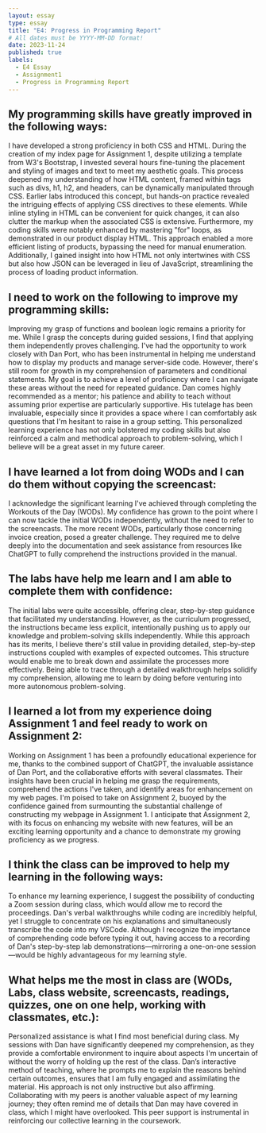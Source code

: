 ```yaml
---
layout: essay
type: essay
title: "E4: Progress in Programming Report"
# All dates must be YYYY-MM-DD format!
date: 2023-11-24
published: true
labels:
  - E4 Essay
  - Assignment1
  - Progress in Programming Report
---
```


## My programming skills have greatly improved in the following ways:

I have developed a strong proficiency in both CSS and HTML. During the creation of my index page for Assignment 1, despite utilizing a template from W3's Bootstrap, I invested several hours fine-tuning the placement and styling of images and text to meet my aesthetic goals. This process deepened my understanding of how HTML content, framed within tags such as divs, h1, h2, and headers, can be dynamically manipulated through CSS. Earlier labs introduced this concept, but hands-on practice revealed the intriguing effects of applying CSS directives to these elements. While inline styling in HTML can be convenient for quick changes, it can also clutter the markup when the associated CSS is extensive. Furthermore, my coding skills were notably enhanced by mastering "for" loops, as demonstrated in our product display HTML. This approach enabled a more efficient listing of products, bypassing the need for manual enumeration. Additionally, I gained insight into how HTML not only intertwines with CSS but also how JSON can be leveraged in lieu of JavaScript, streamlining the process of loading product information.

## I need to work on the following to improve my programming skills:

Improving my grasp of functions and boolean logic remains a priority for me. While I grasp the concepts during guided sessions, I find that applying them independently proves challenging. I've had the opportunity to work closely with Dan Port, who has been instrumental in helping me understand how to display my products and manage server-side code. However, there's still room for growth in my comprehension of parameters and conditional statements. My goal is to achieve a level of proficiency where I can navigate these areas without the need for repeated guidance. Dan comes highly recommended as a mentor; his patience and ability to teach without assuming prior expertise are particularly supportive. His tutelage has been invaluable, especially since it provides a space where I can comfortably ask questions that I'm hesitant to raise in a group setting. This personalized learning experience has not only bolstered my coding skills but also reinforced a calm and methodical approach to problem-solving, which I believe will be a great asset in my future career.

## I have learned a lot from doing WODs and I can do them without copying the screencast:

I acknowledge the significant learning I've achieved through completing the Workouts of the Day (WODs). My confidence has grown to the point where I can now tackle the initial WODs independently, without the need to refer to the screencasts. The more recent WODs, particularly those concerning invoice creation, posed a greater challenge. They required me to delve deeply into the documentation and seek assistance from resources like ChatGPT to fully comprehend the instructions provided in the manual.

## The labs have help me learn and I am able to complete them with confidence:

The initial labs were quite accessible, offering clear, step-by-step guidance that facilitated my understanding. However, as the curriculum progressed, the instructions became less explicit, intentionally pushing us to apply our knowledge and problem-solving skills independently. While this approach has its merits, I believe there's still value in providing detailed, step-by-step instructions coupled with examples of expected outcomes. This structure would enable me to break down and assimilate the processes more effectively. Being able to trace through a detailed walkthrough helps solidify my comprehension, allowing me to learn by doing before venturing into more autonomous problem-solving.

## I learned a lot from my experience doing Assignment 1 and feel ready to work on Assignment 2:

Working on Assignment 1 has been a profoundly educational experience for me, thanks to the combined support of ChatGPT, the invaluable assistance of Dan Port, and the collaborative efforts with several classmates. Their insights have been crucial in helping me grasp the requirements, comprehend the actions I've taken, and identify areas for enhancement on my web pages. I'm poised to take on Assignment 2, buoyed by the confidence gained from surmounting the substantial challenge of constructing my webpage in Assignment 1. I anticipate that Assignment 2, with its focus on enhancing my website with new features, will be an exciting learning opportunity and a chance to demonstrate my growing proficiency as we progress.

## I think the class can be improved to help my learning in the following ways:

To enhance my learning experience, I suggest the possibility of conducting a Zoom session during class, which would allow me to record the proceedings. Dan's verbal walkthroughs while coding are incredibly helpful, yet I struggle to concentrate on his explanations and simultaneously transcribe the code into my VSCode. Although I recognize the importance of comprehending code before typing it out, having access to a recording of Dan's step-by-step lab demonstrations—mirroring a one-on-one session—would be highly advantageous for my learning style.

## What helps me the most in class are (WODs, Labs, class website, screencasts, readings, quizzes, one on one help, working with classmates, etc.):

Personalized assistance is what I find most beneficial during class. My sessions with Dan have significantly deepened my comprehension, as they provide a comfortable environment to inquire about aspects I'm uncertain of without the worry of holding up the rest of the class. Dan’s interactive method of teaching, where he prompts me to explain the reasons behind certain outcomes, ensures that I am fully engaged and assimilating the material. His approach is not only instructive but also affirming. Collaborating with my peers is another valuable aspect of my learning journey; they often remind me of details that Dan may have covered in class, which I might have overlooked. This peer support is instrumental in reinforcing our collective learning in the coursework.
